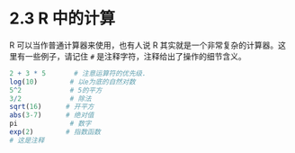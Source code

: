 # 2.3 R 中的计算

R 可以当作普通计算器来使用，也有人说 R 其实就是一个非常复杂的计算器。这里有一些例子，请记住 `#` 是注释字符，注释给出了操作的细节含义。

```r
2 + 3 * 5       # 注意运算符的优先级.
log(10)        # 以e为底的自然对数
5^2            # 5的平方
3/2            # 除法
sqrt(16)      # 开平方
abs(3-7)      # 绝对值
pi             # 数字
exp(2)        # 指数函数
# 这是注释
```


